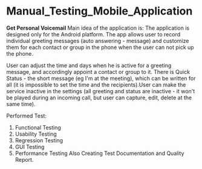 # Manual_Testing_Mobile_Application
**Get Personal Voicemail**
Main idea of the application is:
The application is designed only for the Android platform. The app allows user to record individual greeting messages (auto answering - message) and customize them for each contact or group in the phone when the user can not pick up the phone.

User can adjust the time and days when he is active for a greeting message, and accordingly appoint a contact or group to it. There is Quick Status - the short message (eg I'm at the meeting), which can be written for all (it is impossible to set the time and the recipients).User can make the service inactive in the settings (all greeting and status are inactive - it won't be played during an incoming call, but user can capture, edit, delete at the same time).

Performed Test:
1. Functional Testing
2. Usability Testing
3. Regression Testing
4. GUI Testing
5. Performance Testing
Also Creating Test Documentation and Quality Report.
